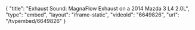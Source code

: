 {
    "title": "Exhaust Sound: MagnaFlow Exhaust on a 2014 Mazda 3 L4 2.0L",
    "type": "embed",
    "layout": "iframe-static",
    "videoId": "6649826",
    "url": "\/tvpembed\/6649826"
}